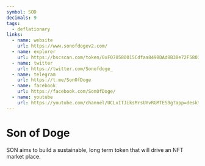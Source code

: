 ```yaml
---
symbol: SOD
decimals: 9
tags:
  - deflationary
links:
  - name: website
    url: https://www.sonofdogev2.com/
  - name: explorer
    url: https://bscscan.com/token/0xF078580015Cdfaa849BDAd8B38e72F5803C316c4
  - name: twitter
    url: https://twitter.com/Sonofdoge_
  - name: telegram
    url: https://t.me/SonOfDoge
  - name: facebook
    url: https://facebook.com/SonOfDoge/
  - name: youtube
    url: https://youtube.com/channel/UCLxITJiksMrsUYvRGMTES9g?app=desktop
---
```


# Son of Doge

SON aims to build a sustainable, long term token that will drive an NFT market place.
